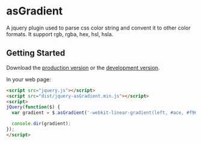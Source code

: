 # asGradient

A jquery plugin used to parse css color string and convent it to other color formats. It support rgb, rgba, hex, hsl, hsla.

## Getting Started
Download the [production version][min] or the [development version][max].

[min]: https://raw.github.com/amazingSurge/jquery-asGradient/master/dist/jquery-asGradient.min.js
[max]: https://raw.github.com/amazingSurge/jquery-asGradient/master/dist/jquery-asGradient.js

In your web page:

```html
<script src="jquery.js"></script>
<script src="dist/jquery-asGradient.min.js"></script>
<script>
jQuery(function($) {
  var gradient = $.asGradient('-webkit-linear-gradient(left, #ace, #f96 5%, #ace, #f96 95%, #ace)');

  console.dir(gradient);
});
</script>
```

